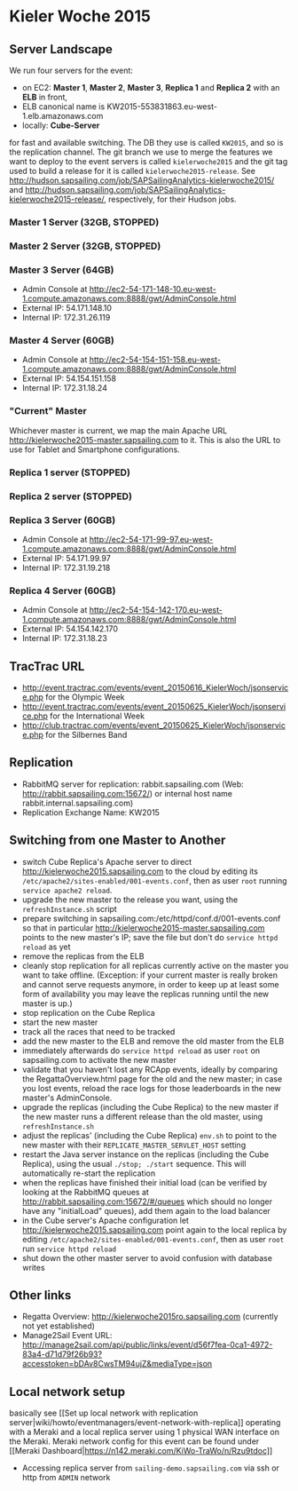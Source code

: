 # Kieler Woche 2015

## Server Landscape

We run four servers for the event:
- on EC2: **Master 1**, **Master 2**, **Master 3**, **Replica 1** and **Replica 2** with an **ELB** in front,
- ELB canonical name is KW2015-553831863.eu-west-1.elb.amazonaws.com
- locally: **Cube-Server**

for fast and available switching. The DB they use is called `KW2015`, and so is the replication channel. The git branch we use to merge the features we want to deploy to the event servers is called `kielerwoche2015` and the git tag used to build a release for it is called `kielerwoche2015-release`. See http://hudson.sapsailing.com/job/SAPSailingAnalytics-kielerwoche2015/ and http://hudson.sapsailing.com/job/SAPSailingAnalytics-kielerwoche2015-release/, respectively, for their Hudson jobs.

### Master 1 Server (32GB, STOPPED)

### Master 2 Server (32GB, STOPPED)

### Master 3 Server (64GB)
- Admin Console at http://ec2-54-171-148-10.eu-west-1.compute.amazonaws.com:8888/gwt/AdminConsole.html
- External IP: 54.171.148.10
- Internal IP: 172.31.26.119

### Master 4 Server (60GB)
- Admin Console at http://ec2-54-154-151-158.eu-west-1.compute.amazonaws.com:8888/gwt/AdminConsole.html
- External IP: 54.154.151.158
- Internal IP: 172.31.18.24

### "Current" Master
Whichever master is current, we map the main Apache URL http://kielerwoche2015-master.sapsailing.com to it. This is also the URL to use for Tablet and Smartphone configurations.

### Replica 1 server (STOPPED)

### Replica 2 server (STOPPED)

### Replica 3 Server (60GB)
- Admin Console at http://ec2-54-171-99-97.eu-west-1.compute.amazonaws.com:8888/gwt/AdminConsole.html
- External IP: 54.171.99.97
- Internal IP: 172.31.19.218

### Replica 4 Server (60GB)
- Admin Console at http://ec2-54-154-142-170.eu-west-1.compute.amazonaws.com:8888/gwt/AdminConsole.html
- External IP: 54.154.142.170
- Internal IP: 172.31.18.23

## TracTrac URL
- http://event.tractrac.com/events/event_20150616_KielerWoch/jsonservice.php for the Olympic Week
- http://event.tractrac.com/events/event_20150625_KielerWoch/jsonservice.php for the International Week
- http://club.tractrac.com/events/event_20150625_KielerWoch/jsonservice.php for the Silbernes Band

## Replication
- RabbitMQ server for replication: rabbit.sapsailing.com (Web: http://rabbit.sapsailing.com:15672/) or internal host name rabbit.internal.sapsailing.com)
- Replication Exchange Name: KW2015

## Switching from one Master to Another
 - switch Cube Replica's Apache server to direct http://kielerwoche2015.sapsailing.com to the cloud by editing its `/etc/apache2/sites-enabled/001-events.conf`, then as user `root` running `service apache2 reload`.
 - upgrade the new master to the release you want, using the `refreshInstance.sh` script
 - prepare switching in sapsailing.com:/etc/httpd/conf.d/001-events.conf so that in particular http://kielerwoche2015-master.sapsailing.com points to the new master's IP; save the file but don't do `service httpd reload` as yet
 - remove the replicas from the ELB
 - cleanly stop replication for all replicas currently active on the master you want to take offline. (Exception: if your current master is really broken and cannot serve requests anymore, in order to keep up at least some form of availability you may leave the replicas running until the new master is up.)
 - stop replication on the Cube Replica
 - start the new master
 - track all the races that need to be tracked
 - add the new master to the ELB and remove the old master from the ELB
 - immediately afterwards do `service httpd reload` as user `root` on sapsailing.com to activate the new master
 - validate that you haven't lost any RCApp events, ideally by comparing the RegattaOverview.html page for the old and the new master; in case you lost events, reload the race logs for those leaderboards in the new master's AdminConsole.
 - upgrade the replicas (including the Cube Replica) to the new master if the new master runs a different release than the old master, using `refreshInstance.sh`
 - adjust the replicas' (including the Cube Replica) `env.sh` to point to the new master with their `REPLICATE_MASTER_SERVLET_HOST` setting
 - restart the Java server instance on the replicas (including the Cube Replica), using the usual `./stop; ./start` sequence. This will automatically re-start the replication
 - when the replicas have finished their initial load (can be verified by looking at the RabbitMQ queues at http://rabbit.sapsailing.com:15672/#/queues which should no longer have any "initialLoad" queues), add them again to the load balancer
 - in the Cube server's Apache configuration let http://kielerwoche2015.sapsailing.com point again to the local replica by editing `/etc/apache2/sites-enabled/001-events.conf`, then as user `root` run `service httpd reload`
 - shut down the other master server to avoid confusion with database writes

## Other links
- Regatta Overview: http://kielerwoche2015ro.sapsailing.com (currently not yet established)
- Manage2Sail Event URL: http://manage2sail.com/api/public/links/event/d56f7fea-0ca1-4972-83a4-d71d79f26b93?accesstoken=bDAv8CwsTM94ujZ&mediaType=json

## Local network setup
basically see [[Set up local network with replication server|wiki/howto/eventmanagers/event-network-with-replica]] operating with a Meraki and a local replica server using 1 physical WAN interface on the Meraki. Meraki network config for this event can be found under [[Meraki Dashboard|https://n142.meraki.com/KiWo-TraWo/n/Rzu9tdoc]]

- Accessing replica server from `sailing-demo.sapsailing.com` via ssh or http from `ADMIN` network
